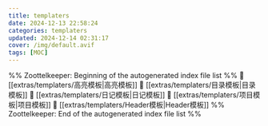 ```yaml
---
title: templaters
date: 2024-12-13 22:58:24
categories: templaters
updated: 2024-12-14 02:31:17
cover: /img/default.avif
tags: [MOC]
---
```

%% Zoottelkeeper: Beginning of the autogenerated index file list  %%
📄 [[extras/templaters/高亮模板|高亮模板]]
📄 [[extras/templaters/目录模板|目录模板]]
📄 [[extras/templaters/日记模板|日记模板]]
📄 [[extras/templaters/项目模板|项目模板]]
📄 [[extras/templaters/Header模板|Header模板]]
%% Zoottelkeeper: End of the autogenerated index file list  %%
